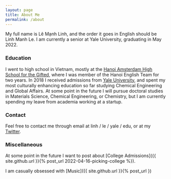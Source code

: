```yaml
---
layout: page
title: About Me
permalink: /about
---
```


My full name is Lê Mạnh Linh, and the order it goes in English should be Linh Manh Le. I am currently a senior at Yale University, graduating in May 2022.

### Education

I went to high school in Vietnam, mostly at the [Hanoi Amsterdam High School for the Gifted](http://www.hn-ams.edu.vn/en), where I was member of the Hanoi English Team for two years. In 2018 I received admissions from [Yale University](https://yale.edu), and spent my most culturally enhancing education so far studying Chemical Engineering and Global Affairs. At some point in the future I will pursue doctoral studies in Materials Science, Chemical Engineering, or Chemistry, but I am currently spending my leave from academia working at a startup.

### Contact

Feel free to contact me through email at linh /<dot> le /<at> yale /<dot> edu, or at my [Twitter](http://twitter.com/Manh_Linh_Le).

### Miscellaneous

At some point in the future I want to post about [College Admissions]({{ site.github.url }}{% post_url 2022-04-16-picking-college %}).

I am casually obsessed with [Music]({{ site.github.url }}{% post_url })
